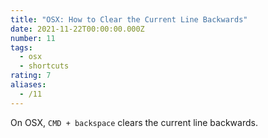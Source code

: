 ```yaml
---
title: "OSX: How to Clear the Current Line Backwards"
date: 2021-11-22T00:00:00.000Z
number: 11
tags:
  - osx
  - shortcuts
rating: 7
aliases:
  - /11
---
```


On OSX, `CMD + backspace` clears the current line backwards.
